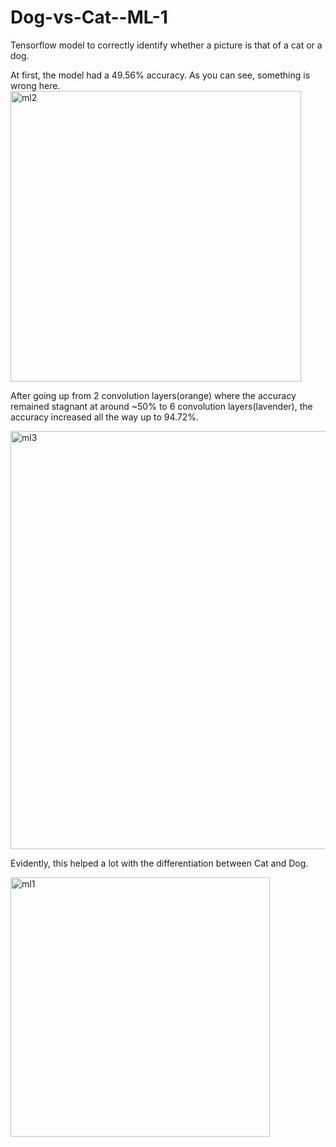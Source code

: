# Dog-vs-Cat--ML-1
Tensorflow model to correctly identify whether a picture is that of a cat or a dog.

At first, the model had a 49.56% accuracy. As you can see, something is wrong here.
<img width="465" alt="ml2" src="https://user-images.githubusercontent.com/22898605/29312583-bbefedf8-817b-11e7-9a74-cec826086662.png">

After going up from 2 convolution layers(orange) where the accuracy remained stagnant at around ~50% to 6 convolution layers(lavender), the accuracy increased all the way up to 94.72%.

<img width="669" alt="ml3" src="https://user-images.githubusercontent.com/22898605/29312781-9cdf8044-817c-11e7-886e-6a3d2f284fa0.PNG">


Evidently, this helped a lot with the differentiation between Cat and Dog.

<img width="415" alt="ml1" src="https://user-images.githubusercontent.com/22898605/29312537-76093b5a-817b-11e7-9004-006eac83d346.PNG">

